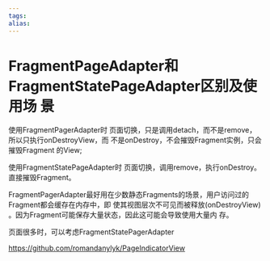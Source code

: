```yaml
---
tags: 
alias:
---
```


# FragmentPageAdapter和FragmentStatePageAdapter区别及使用场 景
使用FragmentPagerAdapter时 页面切换，只是调用detach，而不是remove，所以只执行onDestroyView，而 不是onDestroy，不会摧毁Fragment实例，只会摧毁Fragment 的View;

使用FragmentStatePageAdapter时 页面切换，调用remove，执行onDestroy。直接摧毁Fragment。

FragmentPagerAdapter最好用在少数静态Fragments的场景，用户访问过的Fragment都会缓存在内存中，即 使其视图层次不可见而被释放(onDestroyView) 。因为Fragment可能保存大量状态，因此这可能会导致使用大量内 存。

页面很多时，可以考虑FragmentStatePagerAdapter


https://github.com/romandanylyk/PageIndicatorView